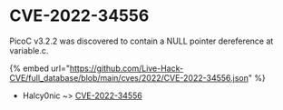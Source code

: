# CVE-2022-34556

PicoC v3.2.2 was discovered to contain a NULL pointer dereference at variable.c.

{% embed url="https://github.com/Live-Hack-CVE/full_database/blob/main/cves/2022/CVE-2022-34556.json" %}


* Halcy0nic ~> [CVE-2022-34556](https://www.alice-snow.ru/2022/database/cve-2022-34556/cve-2022-34556-halcy0nic)